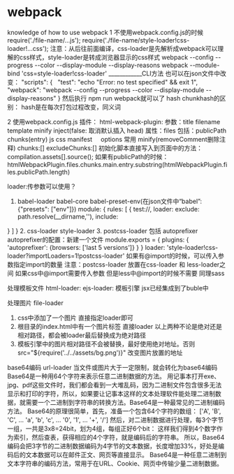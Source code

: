# webpack
knowledge of how to use webpack
1 不使用webpack.config.js的时候
require('./file-name/...js');
require('./file-name/style-loader!css-loader!...css');
注意：从后往前面编译，css-loader是先解析成webpack可以理解的css样式，style-loader是转成浏览器显示的css样式
webpack --config --progress --color --display-module --display-reasons 
webpack --module-bind 'css=style-loader!css-loader' ____________CLI方法
也可以在json文件中改变：
"scripts": {
    "test": "echo \"Error: no test specified\" && exit 1",
    "webpack": "webpack --config --progress --color --display-module --display-reasons"
  }
 然后执行 npm run webpack就可以了
 hash chunkhash的区别：
 hash是在每次打包过程改变，同义词
 

2 使用webpack.config.js
插件：
html-webpack-plugin:
参数：title filename template minify inject(false: 取消默认插入 head)
属性：files 包括：publicPath chunks(entry) js css manifest
     options 常用 minify(removeComment删除注释)
chunks:[] excludeChunks:[] 
初始化脚本直接写入到页面中的方法：
compilation.assets[].source();
如果有publicPath的时候： htmlWebpackPlugin.files.chunks.main.entry.substring(htmlWebpackPlugin.files.publicPath.length)

loader:传参数可以使用？
1.  babel-loader babel-core babel-preset-env(在json文件中“babel”: {"presets": ["env"]})
module: {
rules: [
{
test://,
loader:
exclude: path.resolve(__dirname,''),
include:

}
]
}
2. css-loader style-loader
3. postcss-loader 包括 autoprefixer
autoprefixer的配置：新建一个文件
module.exports = {
  plugins: {
  	'autoprefixer': {browsers: ['last 5 versions']}
  }
}
loader: 'style-loader!css-loader?importLoaders=1!postcss-loader' 如果有@import的时候，可以传入参数指定import的数量
注意：postcss-loader 放置在css-loader 和 less-loader之间
如果css中@import需要传入参数 但是less中@import的时候不需要 同理sass

处理模板文件
html-loader:
ejs-loader: 模板引擎 
jsx已经集成到了buble中 

处理图片 file-loader
1. css中添加了一个图片 直接指定loader即可
2. 根目录的index.html中有一个图片标签 直接loader 
以上两种不论是绝对还是相对路径，都会被loader最后替换成为绝对路径
3. 模板引擎中的图片相对路径不会被替换，最好使用绝对地址。否则 src="${require('../../assets/bg.png')}"
改变图片放置的地址

base64编码
url-loader 当文件或图片大于一定限制，就会转化为base64编码
Base64是一种用64个字符来表示任意二进制数据的方法。
用记事本打开exe、jpg、pdf这些文件时，我们都会看到一大堆乱码，因为二进制文件包含很多无法显示和打印的字符，所以，如果要让记事本这样的文本处理软件能处理二进制数据，就需要一个二进制到字符串的转换方法。Base64是一种最常见的二进制编码方法。
Base64的原理很简单，首先，准备一个包含64个字符的数组：
['A', 'B', 'C', ... 'a', 'b', 'c', ... '0', '1', ... '+', '/']
然后，对二进制数据进行处理，每3个字节一组，一共是3x8=24bit，划为4组，每组正好6个bit：
这样我们得到4个数字作为索引，然后查表，获得相应的4个字符，就是编码后的字符串。
所以，Base64编码会把3字节的二进制数据编码为4字节的文本数据，长度增加33%，好处是编码后的文本数据可以在邮件正文、网页等直接显示。
Base64是一种任意二进制到文本字符串的编码方法，常用于在URL、Cookie、网页中传输少量二进制数据。
